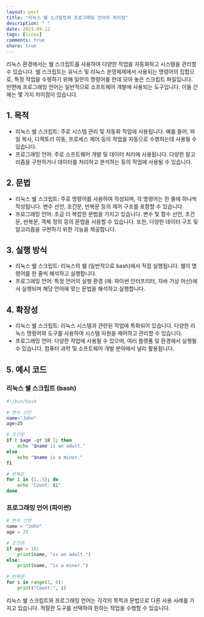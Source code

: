 ```yaml
---
layout: post
title: "리눅스 쉘 스크립트와 프로그래밍 언어의 차이점"
description: " "
date: 2023-09-12
tags: [linux]
comments: true
share: true
---
```


리눅스 환경에서는 쉘 스크립트를 사용하여 다양한 작업을 자동화하고 시스템을 관리할 수 있습니다. 쉘 스크립트는 유닉스 및 리눅스 운영체제에서 사용되는 명령어의 집합으로, 특정 작업을 수행하기 위해 일련의 명령어를 한데 모아 놓은 스크립트 파일입니다. 반면에 프로그래밍 언어는 일반적으로 소프트웨어 개발에 사용되는 도구입니다. 이들 간에는 몇 가지 차이점이 있습니다.

## 1. 목적

- 리눅스 쉘 스크립트: 주로 시스템 관리 및 자동화 작업에 사용됩니다. 예를 들어, 파일 복사, 디렉토리 이동, 프로세스 제어 등의 작업을 자동으로 수행하는데 사용될 수 있습니다.
- 프로그래밍 언어: 주로 소프트웨어 개발 및 데이터 처리에 사용됩니다. 다양한 알고리즘을 구현하거나 데이터를 처리하고 분석하는 등의 작업에 사용될 수 있습니다.

## 2. 문법

- 리눅스 쉘 스크립트: 주로 명령어를 사용하여 작성되며, 각 명령어는 한 줄에 하나씩 작성됩니다. 변수 선언, 조건문, 반복문 등의 제어 구조를 포함할 수 있습니다.
- 프로그래밍 언어: 조금 더 복잡한 문법을 가지고 있습니다. 변수 및 함수 선언, 조건문, 반복문, 객체 정의 등의 문법을 사용할 수 있습니다. 또한, 다양한 데이터 구조 및 알고리즘을 구현하기 위한 기능을 제공합니다.

## 3. 실행 방식

- 리눅스 쉘 스크립트: 리눅스의 쉘 (일반적으로 bash)에서 직접 실행됩니다. 쉘이 명령어를 한 줄씩 해석하고 실행합니다.
- 프로그래밍 언어: 특정 언어의 실행 환경 (예: 파이썬 인터프리터, 자바 가상 머신)에서 실행되며 해당 언어에 맞는 문법을 해석하고 실행합니다.

## 4. 확장성

- 리눅스 쉘 스크립트: 리눅스 시스템과 관련된 작업에 특화되어 있습니다. 다양한 리눅스 명령어와 도구를 사용하여 시스템 자원을 제어하고 관리할 수 있습니다.
- 프로그래밍 언어: 다양한 작업에 사용될 수 있으며, 여러 플랫폼 및 환경에서 실행될 수 있습니다. 컴퓨터 과학 및 소프트웨어 개발 분야에서 널리 활용됩니다.

## 5. 예시 코드

### 리눅스 쉘 스크립트 (bash)

```bash
#!/bin/bash

# 변수 선언
name="John"
age=25

# 조건문
if [ $age -gt 18 ]; then
    echo "$name is an adult."
else
    echo "$name is a minor."
fi

# 반복문
for i in {1..5}; do
    echo "Count: $i"
done
```

### 프로그래밍 언어 (파이썬)

```python
# 변수 선언
name = "John"
age = 25

# 조건문
if age > 18:
    print(name, "is an adult.")
else:
    print(name, "is a minor.")

# 반복문
for i in range(1, 6):
    print("Count:", i)
```

리눅스 쉘 스크립트와 프로그래밍 언어는 각각의 목적과 문법으로 다른 사용 사례를 가지고 있습니다. 적절한 도구를 선택하여 원하는 작업을 수행할 수 있습니다.